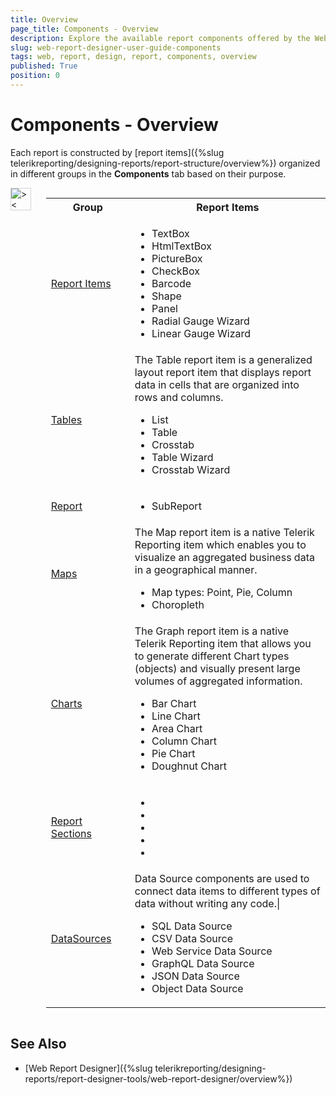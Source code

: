 ```yaml
---
title: Overview
page_title: Components - Overview
description: Explore the available report components offered by the Web Report Designer.
slug: web-report-designer-user-guide-components
tags: web, report, design, report, components, overview
published: True
position: 0
---
```


<style>
img[alt$="><"] {
  border: 1px solid lightgrey;
}
</style>

# Components - Overview

Each report is constructed by [report items]({%slug telerikreporting/designing-reports/report-structure/overview%}) organized in different groups in the **Components** tab based on their purpose. 

<div style="display: flex; align-items: flex-start; gap: 24px;">
  <img alt="><" title="Components tray" src="images/wrd-components-tray.gif" style="max-width:240px; height:auto; border:1px solid lightgrey;" />
  <table style="width:100%; height:100%;">
    <tr>
      <th style="width:30%">Group</th><th>Report Items</th>
    </tr>
    <tr>
      <td><a href="link to Report items article">Report Items</a></td>
      <td><ul><li>TextBox</li><li>HtmlTextBox</li><li>PictureBox</li><li>CheckBox</li><li>Barcode</li><li>Shape</li><li>Panel</li><li>Radial Gauge Wizard</li><li>Linear Gauge Wizard</li></ul></td>
    </tr>
    <tr>
      <td><a href="https://testdocs.telerik.com/reporting/designing-reports/report-designer-tools/web-report-designer/user-guide/components/tables">Tables</a></td>
      <td>The Table report item is a generalized layout report item that displays report data in cells that are organized into rows and columns.<ul><li>List</li><li>Table</li><li>Crosstab</li><li>Table Wizard</li><li>Crosstab Wizard</li></ul></td>
    </tr>
    <tr>
      <td><a href="Link to Report article">Report</a></td>
      <td><ul><li>SubReport</li></ul></td>
    </tr>
    <tr>
      <td><a href="https://testdocs.telerik.com/reporting/designing-reports/report-designer-tools/web-report-designer/user-guide/components/maps">Maps</a></td>
      <td>The Map report item is a native Telerik Reporting item which enables you to visualize an aggregated business data in a geographical manner.<ul><li>Map types: Point, Pie, Column</li><li>Choropleth</li></ul></td>
    </tr>
    <tr>
      <td><a href="https://testdocs.telerik.com/reporting/designing-reports/report-designer-tools/web-report-designer/user-guide/components/charts">Charts</a></td>
      <td>The Graph report item is a native Telerik Reporting item that allows you to generate different Chart types (objects) and visually present large volumes of aggregated information.<ul><li>Bar Chart</li><li>Line Chart</li><li>Area Chart</li><li>Column Chart</li><li>Pie Chart</li><li>Doughnut Chart</li></ul></td>
    </tr>
    <tr>
      <td><a href="https://docs.telerik.com/reporting/report-items/graph/chart-types/pie#pie-chart-variations">Report Sections</a></td>
      <td><ul><li></li><li></li><li></li><li></li><li></li></ul></td>
    </tr>
    <tr>
      <td><a href="https://testdocs.telerik.com/reporting/designing-reports/report-designer-tools/web-report-designer/user-guide/components/data-sources">DataSources</a></td>
      <td>Data Source components are used to connect data items to different types of data without writing any code.|<ul><li>SQL Data Source</li><li>CSV Data Source</li><li>Web Service Data Source</li><li>GraphQL Data Source</li><li>JSON Data Source</li><li>Object Data Source</li></ul></td>
    </tr>
  </table>
</div>

## See Also

* [Web Report Designer]({%slug telerikreporting/designing-reports/report-designer-tools/web-report-designer/overview%})


